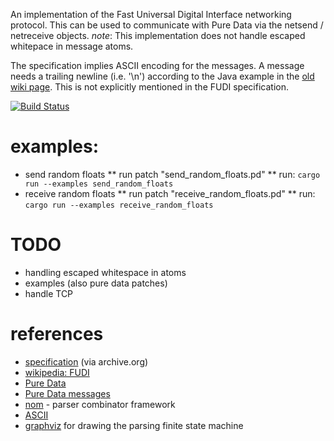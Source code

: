An implementation of the Fast Universal Digital Interface networking protocol. This can be used to communicate with Pure Data via the netsend / netreceive objects.
*note*: This implementation does not handle escaped whitepace in message atoms.

The specification implies ASCII encoding for the messages.
A message needs a trailing newline (i.e. '\n') according to the Java example in the [old wiki page](https://web.archive.org/web/20120304071510/http://wiki.puredata.info/en/FUDI). This is not explicitly mentioned in the FUDI specification.

[![Build Status](https://travis-ci.org/tpltnt/fudi-rs.svg?branch=master)](https://travis-ci.org/tpltnt/fudi-rs)

# examples:
* send random floats
** run patch "send_random_floats.pd"
** run: `cargo run --examples send_random_floats`
* receive random floats
** run patch "receive_random_floats.pd"
** run: `cargo run --examples receive_random_floats`


# TODO
* handling escaped whitespace in atoms
* examples (also pure data patches)
* handle TCP

# references #
* [specification](https://web.archive.org/web/20120304071510/http://wiki.puredata.info/en/FUDI) (via archive.org)
* [wikipedia: FUDI](https://en.wikipedia.org/wiki/FUDI)
* [Pure Data](http://puredata.info/)
* [Pure Data messages](https://puredata.info/dev/PdMessages)
* [nom](https://github.com/Geal/nom) - parser combinator framework
* [ASCII](https://en.wikipedia.org/wiki/ASCII)
* [graphviz](https://graphviz.org/) for drawing the parsing finite state machine
